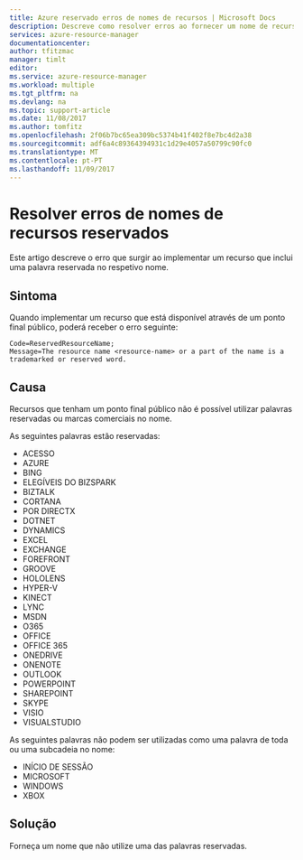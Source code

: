 ```yaml
---
title: Azure reservado erros de nomes de recursos | Microsoft Docs
description: Descreve como resolver erros ao fornecer um nome de recurso que inclui uma palavra reservada.
services: azure-resource-manager
documentationcenter: 
author: tfitzmac
manager: timlt
editor: 
ms.service: azure-resource-manager
ms.workload: multiple
ms.tgt_pltfrm: na
ms.devlang: na
ms.topic: support-article
ms.date: 11/08/2017
ms.author: tomfitz
ms.openlocfilehash: 2f06b7bc65ea309bc5374b41f402f8e7bc4d2a38
ms.sourcegitcommit: adf6a4c89364394931c1d29e4057a50799c90fc0
ms.translationtype: MT
ms.contentlocale: pt-PT
ms.lasthandoff: 11/09/2017
---
```

# <a name="resolve-reserved-resource-name-errors"></a>Resolver erros de nomes de recursos reservados

Este artigo descreve o erro que surgir ao implementar um recurso que inclui uma palavra reservada no respetivo nome.

## <a name="symptom"></a>Sintoma

Quando implementar um recurso que está disponível através de um ponto final público, poderá receber o erro seguinte:

```
Code=ReservedResourceName;
Message=The resource name <resource-name> or a part of the name is a trademarked or reserved word.
```

## <a name="cause"></a>Causa

Recursos que tenham um ponto final público não é possível utilizar palavras reservadas ou marcas comerciais no nome.

As seguintes palavras estão reservadas:

* ACESSO
* AZURE
* BING
* ELEGÍVEIS DO BIZSPARK
* BIZTALK
* CORTANA
* POR DIRECTX
* DOTNET
* DYNAMICS
* EXCEL
* EXCHANGE
* FOREFRONT
* GROOVE
* HOLOLENS
* HYPER-V
* KINECT
* LYNC
* MSDN
* O365
* OFFICE
* OFFICE 365
* ONEDRIVE
* ONENOTE
* OUTLOOK
* POWERPOINT
* SHAREPOINT
* SKYPE
* VISIO
* VISUALSTUDIO

As seguintes palavras não podem ser utilizadas como uma palavra de toda ou uma subcadeia no nome:

* INÍCIO DE SESSÃO
* MICROSOFT
* WINDOWS
* XBOX

## <a name="solution"></a>Solução

Forneça um nome que não utilize uma das palavras reservadas.